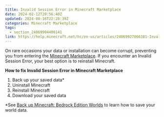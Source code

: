 ```yaml
---
title: Invalid Session Error in Minecraft Marketplace
date: 2024-02-12T20:56:40Z
updated: 2024-08-16T22:28:39Z
categories: Minecraft Marketplace
tags:
  - section_24069904400141
link: https://help.minecraft.net/hc/en-us/articles/24069927866381-Invalid-Session-Error-in-Minecraft-Marketplace
---
```


On rare occasions your data or installation can become corrupt, preventing you from entering the [Minecraft Marketplace](https://www.minecraft.net/en-us/marketplace). If you encounter an Invalid Session Error, your best option is to reinstall Minecraft.

**How to fix Invalid Session Error in Minecraft Marketplace**

1.  Back up your saved data\*
2.  Uninstall Minecraft
3.  Reinstall Minecraft
4.  Download your saved data

\*See [Back up Minecraft: Bedrock Edition Worlds](../Backup-Restore/How-to-Transfer-Your-World-to-Another-Device-in-Minecraft-Bedrock-Edition.md) to learn how to save your world data.
